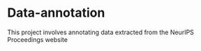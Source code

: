 # Data-annotation
This project involves annotating data extracted from the NeurIPS Proceedings website
